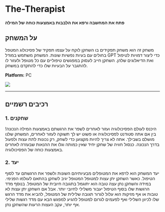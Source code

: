 # The-Therapist

**פתח את המחשבה ורפא את הלבבות באמצעות כוחה של המילה**

## על המשחק
משחק זה הוא משחק תפקידים בו השחקן לוקח על עצמו תפקיד של פסיכולוג המטפל בחולים עם בעיות נפשיות שונות. המשחק משתמש במודל GPT כדי ליצור דמויות לטיפול ואת הדיאלוגים שלהן. השחקן חייב לעסוק במפגשים טיפוליים עם כל מטופל ולעזור לו להתגבר על הבעיות שלו כדי להתקדם במשחק.

**Platform:** PC

![  ](https://wp.technologyreview.com/wp-content/uploads/2021/11/Unknown-2.jpeg)

---

## רכיבים רשמיים
### 1. שחקנים
היכנס לעולם הפסיכולוגיה ועזור לאחרים לשפר את הרגשתם באמצעות המילה הנכונה! בין אם אתה סטודנט לפסיכולוגיה או פשוט יש לך תשוקה לעזור לאחרים, המשחק שלנו מושלם בשבילך. אתה לא צריך להיות מקצוען כדי לשחק, רק נכונות לתת עצות ולפעול בדרך הנכונה. כנסול חוויה של שחקן יחיד שאין כמותה וגלו את ההנאות שבעזרה לאחרים באמצעות כוחה של הפסיכולוגיה.

### 2. יעד
יעד המשחק הוא לרפא את המטופלים מבעיותיהם השונות ולשפר את הרגשתם עד לסוף הטיפול.
כאשר השחקן יתן עצות למטופל המטופל יגיב לשחקן בהתאם לעולמו הפנימי. במידה והשחקן נתן עצה טובה הוא יתוגמל בתגובה חיובית של המטופל. בנוסף מדד הרגשות שלו בסוף הטיפול יעבור משלילי לחיובי יותר. אבל אם השחקן יתן עצות לא טובות או אף מזיקות הוא עלול לגרור תגובה שלילית של המטופל, להביא את מדד הרגש שלו לכיוון השלילי ואף לפעמים לגרום למטופל להגיע למפגש הבא עם מדד רגשות שלילי אף יותר, עקב העצות הרעות שהשחקן נתן.

